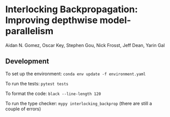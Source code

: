 # Interlocking Backpropagation: Improving depthwise model-parallelism
Aidan N. Gomez, Oscar Key, Stephen Gou, Nick Frosst, Jeff Dean, Yarin Gal

## Development
To set up the environment: `conda env update -f environment.yaml`

To run the tests: `pytest tests`

To format the code: `black --line-length 120`

To run the type checker: `mypy interlocking_backprop` (there are still a couple of errors)
